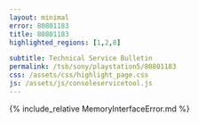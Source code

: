 ```yaml
---
layout: minimal
error: 80801183
title: 80801183
highlighted_regions: [1,2,8]

subtitle: Technical Service Bulletin
permalink: /tsb/sony/playstation5/80801183
css: /assets/css/highlight_page.css
js: /assets/js/consoleservicetool.js
---
```


{% include_relative MemoryInterfaceError.md %}
